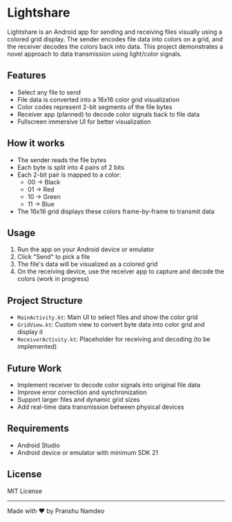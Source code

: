 # Lightshare

Lightshare is an Android app for sending and receiving files visually using a colored grid display. The sender encodes file data into colors on a grid, and the receiver decodes the colors back into data. This project demonstrates a novel approach to data transmission using light/color signals.

## Features

- Select any file to send
- File data is converted into a 16x16 color grid visualization
- Color codes represent 2-bit segments of the file bytes
- Receiver app (planned) to decode color signals back to file data
- Fullscreen immersive UI for better visualization

## How it works

- The sender reads the file bytes
- Each byte is split into 4 pairs of 2 bits
- Each 2-bit pair is mapped to a color:
  - 00 → Black
  - 01 → Red
  - 10 → Green
  - 11 → Blue
- The 16x16 grid displays these colors frame-by-frame to transmit data

## Usage

1. Run the app on your Android device or emulator
2. Click "Send" to pick a file
3. The file's data will be visualized as a colored grid
4. On the receiving device, use the receiver app to capture and decode the colors (work in progress)

## Project Structure

- `MainActivity.kt`: Main UI to select files and show the color grid
- `GridView.kt`: Custom view to convert byte data into color grid and display it
- `ReceiverActivity.kt`: Placeholder for receiving and decoding (to be implemented)

## Future Work

- Implement receiver to decode color signals into original file data
- Improve error correction and synchronization
- Support larger files and dynamic grid sizes
- Add real-time data transmission between physical devices

## Requirements

- Android Studio
- Android device or emulator with minimum SDK 21

## License

MIT License

---

Made with ❤️ by Pranshu Namdeo

